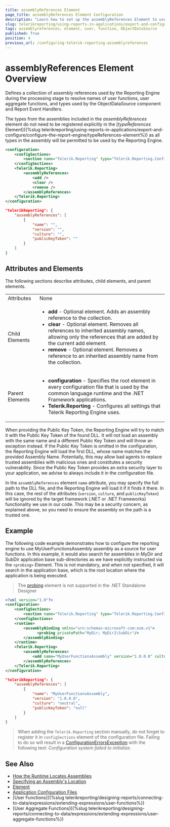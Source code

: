 ```yaml
---
title: assemblyReferences Element
page_title: assemblyReferences Element Configuration
description: "Learn how to set up the assemblyReferences Element to use custom user functions in the report and create ObjectDataSource components"
slug: telerikreporting/using-reports-in-applications/export-and-configure/configure-the-report-engine/assemblyreferences-element
tags: assemblyreferences, element, user, function, ObjectDataSource
published: True
position: 4
previous_url: /configuring-telerik-reporting-assemblyreferences
---
```


<style>
table th:first-of-type {
	width: 10%;
}
table th:nth-of-type(2) {
	width: 90%;
}
</style>

# assemblyReferences Element Overview

Defines a collection of assembly references used by the Reporting Engine during the processing stage to resolve names of user functions, user aggregate functions, and types used by the ObjectDataSource component and Report Event Handlers.

The types from the assemblies included in the _assemblyReferences_ element do not need to be registered explicitly in the [_typeReferences_ Element]({%slug telerikreporting/using-reports-in-applications/export-and-configure/configure-the-report-engine/typeReferences-element%}) as all types in the assembly will be permitted to be used by the Reporting Engine.

````XML
<configuration>
	<configSections>
		<section name="Telerik.Reporting" type="Telerik.Reporting.Configuration.ReportingConfigurationSection, Telerik.Reporting" allowLocation="true" allowDefinition="Everywhere" />
	</configSections>
	<Telerik.Reporting>
		<assemblyReferences>
			<add />
			<clear />
			<remove />
		</assemblyReferences>
	</Telerik.Reporting>	
</configuration>
````
````JSON
"telerikReporting": {
	"assemblyReferences": [
		{
			"name": "",
			"version": "",
			"culture": "",
			"publicKeyToken": ""
		}
	]
}
````

## Attributes and Elements

The following sections describe attributes, child elements, and parent elements.

|   |   |
| ------ | ------ |
|Attributes|None|
|Child Elements|<ul><li>__add__ - Optional element. Adds an assembly reference to the collection.</li><li>__clear__ - Optional element. Removes all references to inherited assembly names, allowing only the references that are added by the current add element.</li><li>__remove__ - Optional element. Removes a reference to an inherited assembly name from the collection.</li></ul>|
|Parent Elements|<ul><li>__configuration__ - Specifies the root element in every configuration file that is used by the common language runtime and the .NET Framework applications.</li><li>__Telerik.Reporting__ - Configures all settings that Telerik Reporting Engine uses.</li></ul>|

When providing the Public Key Token, the Reporting Engine will try to match it with the Public Key Token of the found DLL. It will not load an assembly with the same name and a different Public Key Token and will throw an exception instead. If the Public Key Token is omitted in the configuration, the Reporting Engine will load the first DLL, whose name matches the provided Assembly Name. Potentially, this may allow bad agents to replace trusted assemblies with malicious ones and constitutes a security vulnerability. Since the Public Key Token provides an extra security layer to your application, we advise to always include it in the configuration file.

In the `assemblyReferences` element `name` attribute, you may specify the full path to the DLL file, and the Reporting Engine will load it if it finds it there. In this case, the rest of the attributes (`version`, `culture`, and `publicKeyToken`) will be ignored by the target framework (.NET or .NET Frameworks) functionality we use in our code. This may be a security concern, as explained above, so you need to ensure the assembly on the path is a trusted one.

## Example

The following code example demonstrates how to configure the reporting engine to use MyUserFunctionsAssembly assembly as a source for user functions. In this example, it would also search for assemblies in MyDir and SubDir application base sub-directories as we have explicitly instructed via the `<probing>` Element. This is not mandatory, and when not specified, it will search in the application base, which is the root location where the application is being executed.

> The [probing](https://learn.microsoft.com/en-us/dotnet/framework/configure-apps/file-schema/runtime/probing-element) element is not supported in the .NET Standalone Designer

````XML
<?xml version="1.0"?>
<configuration>
	<configSections>
		<section name="Telerik.Reporting" type="Telerik.Reporting.Configuration.ReportingConfigurationSection, Telerik.Reporting" allowLocation="true" allowDefinition="Everywhere" />
	</configSections>
	<runtime>
		<assemblyBinding xmlns="urn:schemas-microsoft-com:asm.v1">
			  <probing privatePath="MyDir; MyDir2\SubDir"/>
		</assemblyBinding>
	</runtime>
	<Telerik.Reporting>
		<assemblyReferences>
			<add name="MyUserFunctionsAssembly" version="1.0.0.0" culture="neutral" publicKeyToken ="null" />
		</assemblyReferences>
	</Telerik.Reporting>
</configuration>
````
````JSON
"telerikReporting": {
	"assemblyReferences": [
		{
			"name": "MyUserFunctionsAssembly",
			"version": "1.0.0.0",
			"culture": "neutral",
			"publicKeyToken": "null"
		}
	]
}
````

> When adding the `Telerik.Reporting` section manually, do not forget to register it in `configSections` element of the configuration file. Failing to do so will result in a [ConfigurationErrorsException](https://learn.microsoft.com/en-us/dotnet/api/system.configuration.configurationerrorsexception?view=dotnet-plat-ext-7.0) with the following text: *Configuration system failed to initialize*.

## See Also

* [How the Runtime Locates Assemblies](https://learn.microsoft.com/en-us/dotnet/framework/deployment/how-the-runtime-locates-assemblies)
* [Specifying an Assembly's Location](https://learn.microsoft.com/en-us/dotnet/framework/configure-apps/specify-assembly-location)
* [<probing> Element](https://learn.microsoft.com/en-us/dotnet/framework/configure-apps/file-schema/runtime/probing-element)
* [Application Configuration Files](https://learn.microsoft.com/en-us/windows/win32/sbscs/application-configuration-files)
* [User Functions]({%slug telerikreporting/designing-reports/connecting-to-data/expressions/extending-expressions/user-functions%})
* [User Aggregate Functions]({%slug telerikreporting/designing-reports/connecting-to-data/expressions/extending-expressions/user-aggregate-functions%})
